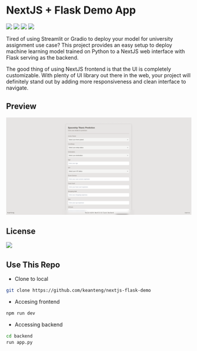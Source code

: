 # NextJS + Flask Demo App

![](https://img.shields.io/badge/Python-3776AB?style=for-the-badge&logo=python&logoColor=white)
![](https://img.shields.io/badge/TypeScript-007ACC?style=for-the-badge&logo=typescript&logoColor=white)
![](https://img.shields.io/badge/Flask-000000?style=for-the-badge&logo=flask&logoColor=white)
![](https://img.shields.io/badge/Tailwind_CSS-38B2AC?style=for-the-badge&logo=tailwind-css&logoColor=white)

Tired of using Streamlit or Gradio to deploy your model for university assignment use case? This project provides an easy setup to deploy machine learning model trained on Python to a NextJS web interface with Flask serving as the backend. 

The good thing of using NextJS frontend is that the UI is completely customizable. With plenty of UI library out there in the web, your project will definitely stand out by adding more responsiveness and clean interface to navigate.

## Preview
![alt text](image.png)

## License
![](https://img.shields.io/badge/License-GPLv3-blue.svg)

## Use This Repo

- Clone to local
```bash
git clone https://github.com/keanteng/nextjs-flask-demo
```

- Accesing frontend
```bash
npm run dev
```

- Accessing backend
```bash
cd backend
run app.py
```